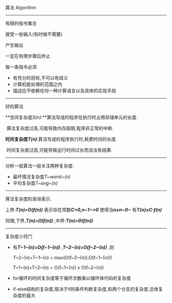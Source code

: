 算法 Algorithm

---

有限的指令集合

接受一些输入(有时候不需要)

产生输出

一定在有限步骤后终止

每一条指令必须

- 有充分的目标,不可以有歧义
- 计算机能处理的范围之内
- 描述应不依赖任何一种计算语言以及具体的实现手段

---

好的算法

**空间复杂度*S(n)*:**算法写成的程序在执行时占用存储单元的长度.

​	算法复杂度过高,可能导致内存超限,程序非正常的中断.

**时间复杂度*T(n)***:算法写成的程序执行时,耗费时间的长度.

​	时间复杂度过高,可能导致运行时间过长而没法有结果.

---

分析一般算法一般关注两种复杂度:

- 最坏情况复杂度*T~worst~(n)*
- 平均复杂度*T~avg~(n)*

---

算法复杂度的渐进表示.

上界:***T(n)=O(f(n))*** 表示存在常数***C>0,n~1~>0*** 使得当***n≥n~0~*** 有***T(n)≤C·f(n)*** 

同理,下界,***T(n)=Ω(f(n))*** ,中界:***T(n)=Θ(f(n))*** 

---

复杂度小窍门

- 有***T~1~(n)=O(f~1~(n))*** ,***T~2~(n)=O(f~2~(n))*** ,则

  T~2~(n)+T~1~(n) = max(O(f~2~(n)),O(f~1~(n)))

  T~1~(n)+T~2~(n) = O(f~1~(n)) x O(f~2~(n))

- for循环的时间复杂度等于循环次数乘以循环体代码的复杂度

- if-else结构的复杂度,取决于if的条件判断复杂度,和两个分支的复杂度,总体复杂度的最大